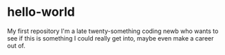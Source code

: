 # hello-world
My first repository
I'm a late twenty-something coding newb who wants to see if this is something I could really get into, maybe even make a career out of.
